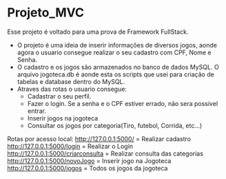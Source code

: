 # Projeto_MVC

Esse projeto é voltado para uma prova de Framework FullStack. 
- O projeto é uma ideia de inserir informações de diversos jogos, aonde agora o usuario consegue realizar o seu cadastro com CPF, Nome e Senha.
- O cadastro e os jogos são armazenados no banco de dados MySQL. O arquivo jogoteca.db é aonde esta os scripts que usei para criação de tabelas e database dentro do MySQL.
- Atraves das rotas o usuario consegue:
    - Cadastrar o seu perfil.
    - Fazer o login. Se a senha e o CPF estiver errado, não sera possivel entrar.
    - Inserir jogos na jogoteca
    - Consultar os jogos por categoria(Tiro, futebol, Corrida, etc...)
  
 Rotas por acesso local:
 http://127.0.0.1:5000/ = Realizar cadastro
 http://127.0.0.1:5000/login = Realizar o Login
 http://127.0.0.1:5000/criarconsulta = Realizar consulta das categorias
 http://127.0.0.1:5000/novoJogo = Inserir jogo na Jogoteca
 http://127.0.0.1:5000/jogos = Todos os jogos da jogoteca
 
